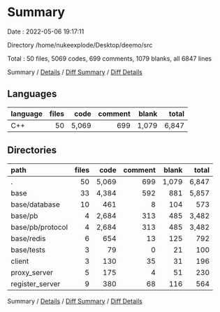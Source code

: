 # Summary

Date : 2022-05-06 19:17:11

Directory /home/nukeexplode/Desktop/deemo/src

Total : 50 files,  5069 codes, 699 comments, 1079 blanks, all 6847 lines

Summary / [Details](details.md) / [Diff Summary](diff.md) / [Diff Details](diff-details.md)

## Languages
| language | files | code | comment | blank | total |
| :--- | ---: | ---: | ---: | ---: | ---: |
| C++ | 50 | 5,069 | 699 | 1,079 | 6,847 |

## Directories
| path | files | code | comment | blank | total |
| :--- | ---: | ---: | ---: | ---: | ---: |
| . | 50 | 5,069 | 699 | 1,079 | 6,847 |
| base | 33 | 4,384 | 592 | 881 | 5,857 |
| base/database | 10 | 461 | 8 | 104 | 573 |
| base/pb | 4 | 2,684 | 313 | 485 | 3,482 |
| base/pb/protocol | 4 | 2,684 | 313 | 485 | 3,482 |
| base/redis | 6 | 654 | 13 | 125 | 792 |
| base/tests | 3 | 79 | 0 | 21 | 100 |
| client | 3 | 130 | 35 | 31 | 196 |
| proxy_server | 5 | 175 | 4 | 51 | 230 |
| register_server | 9 | 380 | 68 | 116 | 564 |

Summary / [Details](details.md) / [Diff Summary](diff.md) / [Diff Details](diff-details.md)